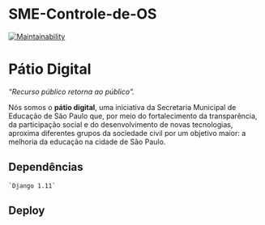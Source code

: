 # SME-Controle-de-OS

[![Maintainability](https://api.codeclimate.com/v1/badges/7d34f4c49b56a7c38466/maintainability)](https://codeclimate.com/github/prefeiturasp/SME-Controle-de-OS)


# Pátio Digital

_“Recurso público retorna ao público”._

Nós somos o **pátio digital**, uma iniciativa da Secretaria Municipal de Educação de São Paulo que, por meio do fortalecimento da transparência, da participação social e do desenvolvimento de novas tecnologias, aproxima diferentes grupos da sociedade civil por um objetivo maior: a melhoria da educação na cidade de São Paulo. 


## Dependências

    `Django 1.11`

## Deploy 

